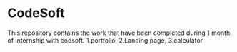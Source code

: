 
# CodeSoft
This repository contains the work that have been completed during 1 month of internship with codsoft.
1.portfolio,
2.Landing page,
3.calculator
